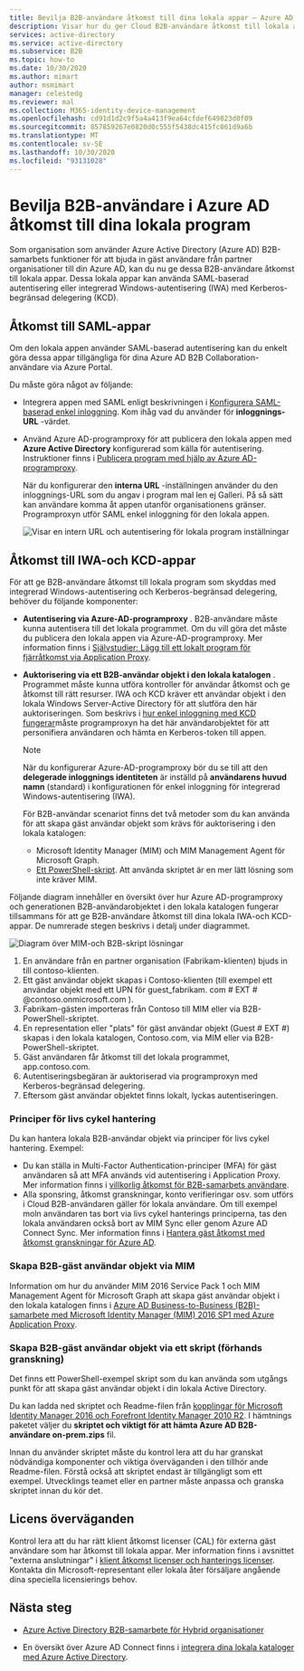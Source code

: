 ```yaml
---
title: Bevilja B2B-användare åtkomst till dina lokala appar – Azure AD
description: Visar hur du ger Cloud B2B-användare åtkomst till lokala appar med Azure AD B2B-samarbete.
services: active-directory
ms.service: active-directory
ms.subservice: B2B
ms.topic: how-to
ms.date: 10/30/2020
ms.author: mimart
author: msmimart
manager: celestedg
ms.reviewer: mal
ms.collection: M365-identity-device-management
ms.openlocfilehash: cd91d1d2c9f5a4a413f9ea64cfdef649823d0f09
ms.sourcegitcommit: 857859267e0820d0c555f5438dc415fc861d9a6b
ms.translationtype: MT
ms.contentlocale: sv-SE
ms.lasthandoff: 10/30/2020
ms.locfileid: "93131028"
---
```

# <a name="grant-b2b-users-in-azure-ad-access-to-your-on-premises-applications"></a>Bevilja B2B-användare i Azure AD åtkomst till dina lokala program

Som organisation som använder Azure Active Directory (Azure AD) B2B-samarbets funktioner för att bjuda in gäst användare från partner organisationer till din Azure AD, kan du nu ge dessa B2B-användare åtkomst till lokala appar. Dessa lokala appar kan använda SAML-baserad autentisering eller integrerad Windows-autentisering (IWA) med Kerberos-begränsad delegering (KCD).

## <a name="access-to-saml-apps"></a>Åtkomst till SAML-appar

Om den lokala appen använder SAML-baserad autentisering kan du enkelt göra dessa appar tillgängliga för dina Azure AD B2B Collaboration-användare via Azure Portal.

Du måste göra något av följande:

- Integrera appen med SAML enligt beskrivningen i [Konfigurera SAML-baserad enkel inloggning](../manage-apps/configure-saml-single-sign-on.md). Kom ihåg vad du använder för **inloggnings-URL** -värdet.
-  Använd Azure AD-programproxy för att publicera den lokala appen med **Azure Active Directory** konfigurerad som källa för autentisering. Instruktioner finns i [Publicera program med hjälp av Azure AD-programproxy](../manage-apps/application-proxy-add-on-premises-application.md). 

   När du konfigurerar den **interna URL** -inställningen använder du den inloggnings-URL som du angav i program mal len ej Galleri. På så sätt kan användare komma åt appen utanför organisationens gränser. Programproxyn utför SAML enkel inloggning för den lokala appen.
 
   ![Visar en intern URL och autentisering för lokala program inställningar](media/hybrid-cloud-to-on-premises/OnPremAppSettings.PNG)

## <a name="access-to-iwa-and-kcd-apps"></a>Åtkomst till IWA-och KCD-appar

För att ge B2B-användare åtkomst till lokala program som skyddas med integrerad Windows-autentisering och Kerberos-begränsad delegering, behöver du följande komponenter:

- **Autentisering via Azure-AD-programproxy** . B2B-användare måste kunna autentisera till det lokala programmet. Om du vill göra det måste du publicera den lokala appen via Azure-AD-programproxy. Mer information finns i [Självstudier: Lägg till ett lokalt program för fjärråtkomst via Application Proxy](../manage-apps/application-proxy-add-on-premises-application.md).
- **Auktorisering via ett B2B-användar objekt i den lokala katalogen** . Programmet måste kunna utföra kontroller för användar åtkomst och ge åtkomst till rätt resurser. IWA och KCD kräver ett användar objekt i den lokala Windows Server-Active Directory för att slutföra den här auktoriseringen. Som beskrivs i [hur enkel inloggning med KCD fungerar](../manage-apps/application-proxy-configure-single-sign-on-with-kcd.md#how-single-sign-on-with-kcd-works)måste programproxyn ha det här användarobjektet för att personifiera användaren och hämta en Kerberos-token till appen. 

   > [!NOTE]
   > När du konfigurerar Azure-AD-programproxy bör du se till att den **delegerade inloggnings identiteten** är inställd på **användarens huvud namn** (standard) i konfigurationen för enkel inloggning för integrerad Windows-autentisering (IWA).

   För B2B-användar scenariot finns det två metoder som du kan använda för att skapa gäst användar objekt som krävs för auktorisering i den lokala katalogen:

   - Microsoft Identity Manager (MIM) och MIM Management Agent för Microsoft Graph. 
   - [Ett PowerShell-skript](#create-b2b-guest-user-objects-through-a-script-preview). Att använda skriptet är en mer lätt lösning som inte kräver MIM. 

Följande diagram innehåller en översikt över hur Azure AD-programproxy och generationen B2B-användarobjektet i den lokala katalogen fungerar tillsammans för att ge B2B-användare åtkomst till dina lokala IWA-och KCD-appar. De numrerade stegen beskrivs i detalj under diagrammet.

![Diagram över MIM-och B2B-skript lösningar](media/hybrid-cloud-to-on-premises/MIMScriptSolution.PNG)

1.  En användare från en partner organisation (Fabrikam-klienten) bjuds in till contoso-klienten.
2.  Ett gäst användar objekt skapas i Contoso-klienten (till exempel ett användar objekt med ett UPN för guest_fabrikam. com # EXT # @contoso.onmicrosoft.com ).
3.  Fabrikam-gästen importeras från Contoso till MIM eller via B2B-PowerShell-skriptet.
4.  En representation eller "plats" för gäst användar objekt (Guest # EXT #) skapas i den lokala katalogen, Contoso.com, via MIM eller via B2B-PowerShell-skriptet.
5.  Gäst användaren får åtkomst till det lokala programmet, app.contoso.com.
6.  Autentiseringsbegäran är auktoriserad via programproxyn med Kerberos-begränsad delegering. 
7.  Eftersom gäst användar objektet finns lokalt, lyckas autentiseringen.

### <a name="lifecycle-management-policies"></a>Principer för livs cykel hantering

Du kan hantera lokala B2B-användar objekt via principer för livs cykel hantering. Exempel:

- Du kan ställa in Multi-Factor Authentication-principer (MFA) för gäst användaren så att MFA används vid autentisering i Application Proxy. Mer information finns i [villkorlig åtkomst för B2B-samarbets användare](conditional-access.md).
- Alla sponsring, åtkomst granskningar, konto verifieringar osv. som utförs i Cloud B2B-användaren gäller för lokala användare. Om till exempel moln användaren tas bort via livs cykel hanterings principerna, tas den lokala användaren också bort av MIM Sync eller genom Azure AD Connect Sync. Mer information finns i [Hantera gäst åtkomst med åtkomst granskningar för Azure AD](../governance/manage-guest-access-with-access-reviews.md).

### <a name="create-b2b-guest-user-objects-through-mim"></a>Skapa B2B-gäst användar objekt via MIM

Information om hur du använder MIM 2016 Service Pack 1 och MIM Management Agent för Microsoft Graph att skapa gäst användar objekt i den lokala katalogen finns i [Azure AD Business-to-Business (B2B)-samarbete med Microsoft Identity Manager (MIM) 2016 SP1 med Azure Application Proxy](/microsoft-identity-manager/microsoft-identity-manager-2016-graph-b2b-scenario).

### <a name="create-b2b-guest-user-objects-through-a-script-preview"></a>Skapa B2B-gäst användar objekt via ett skript (förhands granskning)

Det finns ett PowerShell-exempel skript som du kan använda som utgångs punkt för att skapa gäst användar objekt i din lokala Active Directory.

Du kan ladda ned skriptet och Readme-filen från [kopplingar för Microsoft Identity Manager 2016 och Forefront Identity Manager 2010 R2](https://www.microsoft.com/download/details.aspx?id=51495). I hämtnings paketet väljer du **skriptet och viktigt för att hämta Azure AD B2B-användare on-prem.zips** fil.

Innan du använder skriptet måste du kontrol lera att du har granskat nödvändiga komponenter och viktiga överväganden i den tillhör ande Readme-filen. Förstå också att skriptet endast är tillgängligt som ett exempel. Utvecklings teamet eller en partner måste anpassa och granska skriptet innan du kör det.

## <a name="license-considerations"></a>Licens överväganden

Kontrol lera att du har rätt klient åtkomst licenser (CAL) för externa gäst användare som har åtkomst till lokala appar. Mer information finns i avsnittet "externa anslutningar" i [klient åtkomst licenser och hanterings licenser](https://www.microsoft.com/licensing/product-licensing/client-access-license.aspx). Kontakta din Microsoft-representant eller lokala åter försäljare angående dina speciella licensierings behov.

## <a name="next-steps"></a>Nästa steg

- [Azure Active Directory B2B-samarbete för Hybrid organisationer](hybrid-organizations.md)

- En översikt över Azure AD Connect finns i [integrera dina lokala kataloger med Azure Active Directory](../hybrid/whatis-hybrid-identity.md).
